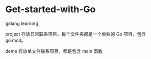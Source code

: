 # Get-started-with-Go

golang learning

project 存放日常联系项目，每个文件夹都是一个单独的 Go 项目，包含go.mod。

deme 存放单文件联系项目，都是包含 main 函数
